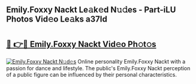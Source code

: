 ## Emily.Foxxy Nackt Le𝚊k𝚎d N𝚞𝚍es - Part-iLU Photos Vid𝚎o Le𝚊ks a37Id

# <h2><a href="http://fb6qyz2.evod.top/?m=Emily.Foxxy+Nackt">🔗 👉🔴 Emily.Foxxy Nackt Vid𝚎o Ph𝚘t𝚘s</a></h2>

[![Emily.Foxxy Nackt N𝚞d𝚎s](https://i.imgur.com/8V9OHl7.gif)](http://fb6qyz2.evod.top/?m=Emily.Foxxy+Nackt)
Online personality Emily.Foxxy Nackt with a passion for dance and lifestyle. The public's Emily.Foxxy Nackt perception of a public figure can be influenced by their personal characteristics. 
